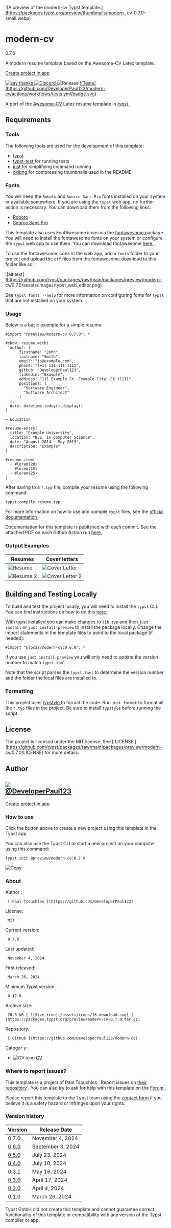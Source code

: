 ![A preview of the modern-cv Typst
template.](https://packages.typst.org/preview/thumbnails/modern-
cv-0.7.0-small.webp)

#  modern-cv

0.7.0

A modern resume template based on the Awesome-CV Latex template.

[ Create project in app ](/app?template=modern-cv&version=0.7.0)

[ ![say
thanks](https://img.shields.io/badge/Say%20Thanks-%F0%9F%91%8D-1EAEDB.svg)
](https://github.com/DeveloperPaul123/modern-cv/stargazers) [
![Discord](https://img.shields.io/discord/652515194572111872?logo=Discord)
](https://discord.gg/CX2ybByRnt)
![Release](https://img.shields.io/github/v/release/DeveloperPaul123/modern-cv)
[ ![Tests](https://github.com/DeveloperPaul123/modern-
cv/actions/workflows/tests.yml/badge.svg)
](https://github.com/DeveloperPaul123/modern-cv/actions/workflows/tests.yml)

A port of the [ Awesome-CV ](https://github.com/posquit0/Awesome-CV) Latex
resume template in [ typst ](https://github.com/typst/typst) .

##  Requirements

###  Tools

The following tools are used for the development of this template:

  * [ typst ](https://github.com/typst/typst)
  * [ typst-test ](https://github.com/tingerrr/typst-test) for running tests 
  * [ just ](https://github.com/casey/just) for simplifying command running 
  * [ oxipng ](https://github.com/shssoichiro/oxipng) for compressing thumbnails used in the README 

###  Fonts

You will need the ` Roboto ` and ` Source Sans Pro ` fonts installed on your
system or available somewhere. If you are using the ` typst ` web app, no
further action is necessary. You can download them from the following links:

  * [ Roboto ](https://fonts.google.com/specimen/Roboto)
  * [ Source Sans Pro ](https://github.com/adobe-fonts/source-sans-pro)

This template also uses FontAwesome icons via the [ fontawesome
](https://typst.app/universe/package/fontawesome) package. You will need to
install the fontawesome fonts on your system or configure the ` typst ` web
app to use them. You can download fontawesome [ here
](https://fontawesome.com/download) .

To use the fontawesome icons in the web app, add a ` fonts ` folder to your
project and upload the ` otf ` files from the fontawesome download to this
folder like so:

![alt
text](https://github.com/typst/packages/raw/main/packages/preview/modern-
cv/0.7.0/assets/images/typst_web_editor.png)

See ` typst fonts --help ` for more information on configuring fonts for `
typst ` that are not installed on your system.

###  Usage

Below is a basic example for a simple resume:

    
    
    #import "@preview/modern-cv:0.7.0": *
    
    #show: resume.with(
      author: (
          firstname: "John", 
          lastname: "Smith",
          email: "js@example.com", 
          phone: "(+1) 111-111-1111",
          github: "DeveloperPaul123",
          linkedin: "Example",
          address: "111 Example St. Example City, EX 11111",
          positions: (
            "Software Engineer",
            "Software Architect"
          )
      ),
      date: datetime.today().display()
    )
    
    = Education
    
    #resume-entry(
      title: "Example University",
      location: "B.S. in Computer Science",
      date: "August 2014 - May 2019",
      description: "Example"
    )
    
    #resume-item[
      - #lorem(20)
      - #lorem(15)
      - #lorem(25)  
    ]
    

After saving to a ` *.typ ` file, compile your resume using the following
command:

    
    
    typst compile resume.typ
    

For more information on how to use and compile ` typst ` files, see the [
official documentation ](https://typst.app/docs) .

Documentation for this template is published with each commit. See the
attached PDF on each Github Action run [ here
](https://github.com/DeveloperPaul123/modern-cv/actions) .

###  Output Examples

Resumes  |  Cover letters   
---|---  
![Resume](https://github.com/typst/packages/raw/main/packages/preview/modern-cv/0.7.0/assets/images/resume.png) |  ![Cover Letter](https://github.com/typst/packages/raw/main/packages/preview/modern-cv/0.7.0/assets/images/coverletter.png)  
![Resume 2](https://github.com/typst/packages/raw/main/packages/preview/modern-cv/0.7.0/assets/images/resume2.png) |  ![Cover Letter 2](https://github.com/typst/packages/raw/main/packages/preview/modern-cv/0.7.0/assets/images/coverletter2.png)  
  
##  Building and Testing Locally

To build and test the project locally, you will need to install the ` typst `
CLI. You can find instructions on how to do this [ here
](https://github.com/typst/typst#installation) .

With typst installed you can make changes to ` lib.typ ` and then ` just
install ` or ` just install-preview ` to install the package locally. Change
the import statements in the template files to point to the local package (if
needed):

    
    
    #import "@local/modern-cv:0.6.0": *
    

If you use ` just install-preview ` you will only need to update the version
number to match ` typst.toml ` .

Note that the script parses the ` typst.toml ` to determine the version number
and the folder the local files are installed to.

###  Formatting

This project uses [ typstyle ](https://github.com/Enter-tainer/typstyle) to
format the code. Run ` just format ` to format all the ` *.typ ` files in the
project. Be sure to install ` typstyle ` before running the script.

##  License

The project is licensed under the MIT license. See [ LICENSE
](https://github.com/typst/packages/raw/main/packages/preview/modern-
cv/0.7.0/LICENSE) for more details.

##  Author

[ ![](https://avatars0.githubusercontent.com/u/6591180?s=460&v=4)  
@DeveloperPaul123  ](https://github.com/DeveloperPaul123)  
---  
[ Create project in app ](/app?template=modern-cv&version=0.7.0)

###  How to use

Click the button above to create a new project using this template in the
Typst app.

You can also use the Typst CLI to start a new project on your computer using
this command:

    
    
    typst init @preview/modern-cv:0.7.0

![Copy](/assets/icons/16-copy.svg)

###  About

Author  :

     [ Paul Tsouchlos ](https://github.com/DeveloperPaul123)
License:

     MIT 
Current version:

     0.7.0 
Last updated:

     November 4, 2024 
First released:

     March 26, 2024 
Minimum Typst version:

     0.12.0 
Archive size:

     20.3 kB [ ![Size icon](/assets/icons/16-download.svg) ](https://packages.typst.org/preview/modern-cv-0.7.0.tar.gz)
Repository:

     [ GitHub ](https://github.com/DeveloperPaul123/modern-cv)
Categor  y  :

    

  * ![CV icon](/assets/icons/16-user.svg) [ CV ](https://typst.app/universe/search/?category=cv)

###  Where to report issues?

This  template  is a project of  Paul Tsouchlos  .  Report issues on  [ their
repository ](https://github.com/DeveloperPaul123/modern-cv) .  You can also
try to ask for help with this  template  on the  [ Forum
](https://forum.typst.app) .

Please report this  template  to the Typst team using the  [ contact form
](https://typst.app/contact) if you believe it is a safety hazard or infringes
upon your rights.

###  Version history

Version  |  Release Date   
---|---  
0.7.0  |  November 4, 2024   
[ 0.6.0 ](https://typst.app/universe/package/modern-cv/0.6.0/) |  September 3, 2024   
[ 0.5.0 ](https://typst.app/universe/package/modern-cv/0.5.0/) |  July 23, 2024   
[ 0.4.0 ](https://typst.app/universe/package/modern-cv/0.4.0/) |  July 10, 2024   
[ 0.3.1 ](https://typst.app/universe/package/modern-cv/0.3.1/) |  May 16, 2024   
[ 0.3.0 ](https://typst.app/universe/package/modern-cv/0.3.0/) |  April 17, 2024   
[ 0.2.0 ](https://typst.app/universe/package/modern-cv/0.2.0/) |  April 4, 2024   
[ 0.1.0 ](https://typst.app/universe/package/modern-cv/0.1.0/) |  March 26, 2024   
  
Typst GmbH did not create this  template  and cannot guarantee correct
functionality of this  template  or compatibility with any version of the
Typst compiler or app.

